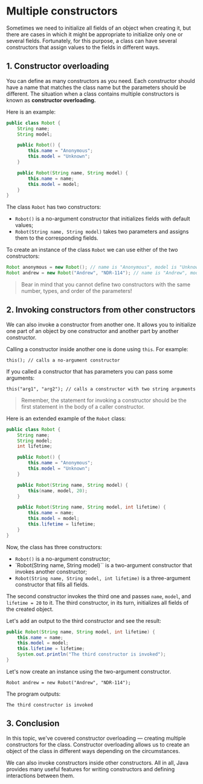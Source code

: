 # Multiple constructors

Sometimes we need to initialize all fields of an object when creating it, but there are cases in which it might be appropriate to initialize only one or several fields. Fortunately, for this purpose, a class can have several constructors that assign values to the fields in different ways.

## 1. Constructor overloading
You can define as many constructors as you need. Each constructor should have a name that matches the class name but the parameters should be different. The situation when a class contains multiple constructors is known as **constructor overloading.**

Here is an example:

```java
public class Robot {
    String name;
    String model;

    public Robot() {
        this.name = "Anonymous";
        this.model = "Unknown";
    }

    public Robot(String name, String model) {
        this.name = name;
        this.model = model;
    }
}
```

The class `Robot` has two constructors:

- `Robot()` is a no-argument constructor that initializes fields with default values;
- `Robot(String name, String model)` takes two parameters and assigns them to the corresponding fields.

To create an instance of the class `Robot` we can use either of the two constructors:

```java
Robot anonymous = new Robot(); // name is "Anonymous", model is "Unknown"
Robot andrew = new Robot("Andrew", "NDR-114"); // name is "Andrew", model is "NDR-114"
```

> Bear in mind that you cannot define two constructors with the same number, types, and order of the parameters!

## 2. Invoking constructors from other constructors
We can also invoke a constructor from another one. It allows you to initialize one part of an object by one constructor and another part by another constructor.

Calling a constructor inside another one is done using `this`. For example:

    this(); // calls a no-argument constructor

If you called a constructor that has parameters you can pass some arguments:

    this("arg1", "arg2"); // calls a constructor with two string arguments

> Remember, the statement for invoking a constructor should be the first statement in the body of a caller constructor.

Here is an extended example of the `Robot` class:

```java
public class Robot {
    String name;
    String model;
    int lifetime;

    public Robot() {
        this.name = "Anonymous";
        this.model = "Unknown";
    }

    public Robot(String name, String model) {
        this(name, model, 20);
    }

    public Robot(String name, String model, int lifetime) {
        this.name = name;
        this.model = model;
        this.lifetime = lifetime;
    }
}
```

Now, the class has three constructors:

- `Robot()` is a no-argument constructor;
- `Robot(String name, String model)`` is a two-argument constructor that invokes another constructor;
- `Robot(String name, String model, int lifetime)` is a three-argument constructor that fills all fields.

The second constructor invokes the third one and passes `name`, `model`, and `lifetime = 20` to it. The third constructor, in its turn, initializes all fields of the created object.

Let's add an output to the third constructor and see the result:

```java
public Robot(String name, String model, int lifetime) {
    this.name = name;
    this.model = model;
    this.lifetime = lifetime;
    System.out.println("The third constructor is invoked");
}
```

Let's now create an instance using the two-argument constructor.

    Robot andrew = new Robot("Andrew", "NDR-114");

The program outputs:

    The third constructor is invoked
    
## 3. Conclusion
In this topic, we've covered constructor overloading — creating multiple constructors for the class. Constructor overloading allows us to create an object of the class in different ways depending on the circumstances.

We can also invoke constructors inside other constructors. All in all, Java provides many useful features for writing constructors and defining interactions between them.
